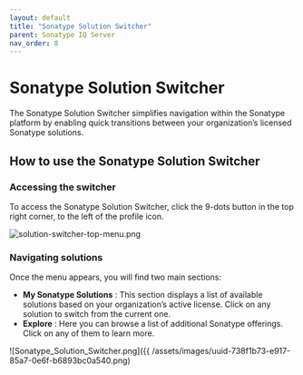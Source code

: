 ```yaml
---
layout: default
title: "Sonatype Solution Switcher"
parent: Sonatype IQ Server
nav_order: 8
---
```


# Sonatype Solution Switcher

The Sonatype Solution Switcher simplifies navigation within the Sonatype platform by enabling quick transitions between your organization’s licensed Sonatype solutions.

## How to use the Sonatype Solution Switcher

### Accessing the switcher

To access the Sonatype Solution Switcher, click the 9-dots button in the top right corner, to the left of the profile icon.

![solution-switcher-top-menu.png](/docs-at-surgery-poc/assets/images/uuid-908c0549-94a0-d7b1-abb4-6487ab432546.png)

### Navigating solutions

Once the menu appears, you will find two main sections:

- **My Sonatype Solutions** : This section displays a list of available solutions based on your organization’s active license. Click on any solution to switch from the current one.
- **Explore** : Here you can browse a list of additional Sonatype offerings. Click on any of them to learn more.

![Sonatype_Solution_Switcher.png]({{ /assets/images/uuid-738f1b73-e917-85a7-0e6f-b6893bc0a540.png)
